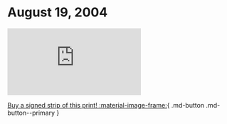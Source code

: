 # August 19, 2004

![](https://www.achewood.com/comic.php?date=08192004)

[Buy a signed strip of this print! :material-image-frame:](https://achewood-holiday-pop-up.myshopify.com/products/strip#08192004){ .md-button .md-button--primary }
